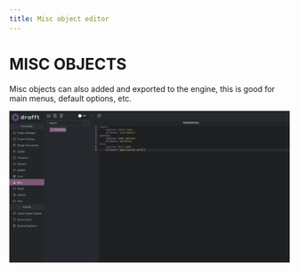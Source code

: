 ```yaml
---
title: Misc object editor
---
```


# MISC OBJECTS

Misc objects can also added and exported to the engine, this is good for main menus, default options, etc.

![misc items](/img/misc-01.png)
